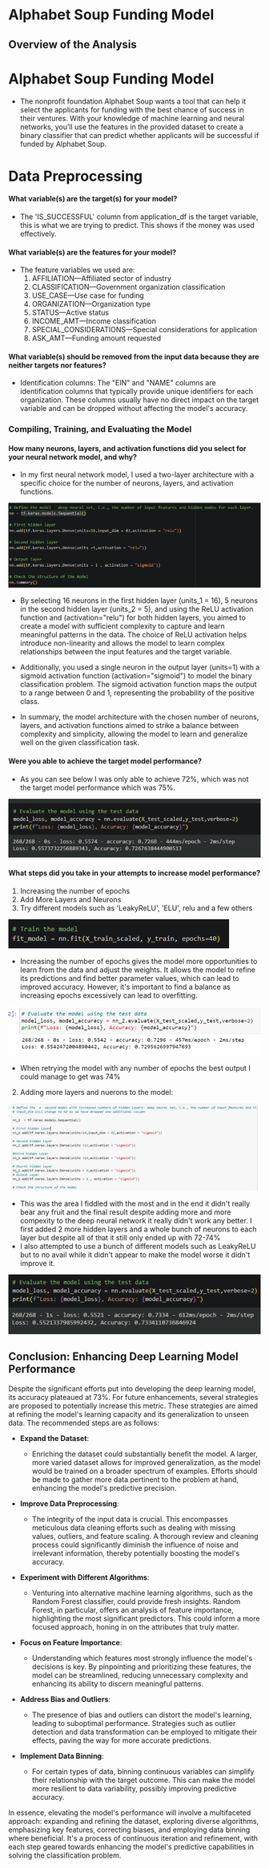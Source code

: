 # Alphabet Soup Funding Model

## Overview of the Analysis

# Alphabet Soup Funding Model
* The nonprofit foundation Alphabet Soup wants a tool that can help it select the applicants for funding with the best chance of success in their ventures. With your knowledge of machine learning and neural networks, you’ll use the features in the provided dataset to create a binary classifier that can predict whether applicants will be successful if funded by Alphabet Soup.

# Data Preprocessing
#### What variable(s) are the target(s) for your model?
* The 'IS_SUCCESSFUL' column from application_df is the target variable, this is what we are trying to predict. This shows if the money was used effectively.
  
#### What variable(s) are the features for your model?
* The feature variables we used are:
  1. AFFILIATION—Affiliated sector of industry
  2. CLASSIFICATION—Government organization classification
  3. USE_CASE—Use case for funding
  4. ORGANIZATION—Organization type
  5. STATUS—Active status
  6. INCOME_AMT—Income classification
  7. SPECIAL_CONSIDERATIONS—Special considerations for application
  8. ASK_AMT—Funding amount requested

#### What variable(s) should be removed from the input data because they are neither targets nor features?
* Identification columns: The "EIN" and "NAME" columns are identification columns that typically provide unique identifiers for each organization. These columns usually have no direct impact on the target variable and can be dropped without affecting the model's accuracy.

### Compiling, Training, and Evaluating the Model

#### How many neurons, layers, and activation functions did you select for your neural network model, and why?
* In my first neural network model, I used a two-layer architecture with a specific choice for the number of neurons, layers, and activation functions.

![original_results](Images/FirstModel.PNG)

* By selecting 16 neurons in the first hidden layer (units_1 = 16), 5 neurons in the second hidden layer (units_2 = 5), and using the ReLU activation function  and (activation="relu") for both hidden layers, you aimed to create a model with sufficient complexity to capture and learn meaningful patterns in the data. The choice of ReLU activation helps introduce non-linearity and allows the model to learn complex relationships between the input features and the target variable.

* Additionally, you used a single neuron in the output layer (units=1) with a sigmoid activation function (activation="sigmoid") to model the binary classification problem. The sigmoid activation function maps the output to a range between 0 and 1, representing the probability of the positive class.

* In summary, the model architecture with the chosen number of neurons, layers, and activation functions aimed to strike a balance between complexity and simplicity, allowing the model to learn and generalize well on the given classification task.

#### Were you able to achieve the target model performance?
* As you can see below I was only able to achieve 72%, which was not the target model performance which was 75%. 

![original_results](Images/InitialOutput.PNG)

#### What steps did you take in your attempts to increase model performance?
1. Increasing the number of epochs
2. Add More Layers and Neurons
3. Try different models such as 'LeakyReLU', 'ELU', relu and a few others 
   
![opt_1](Images/IncreasedEpochs.PNG)

* Increasing the number of epochs gives the model more opportunities to learn from the data and adjust the weights. It allows the model to refine its predictions and find better parameter values, which can lead to improved accuracy. However, it's important to find a balance as increasing epochs excessively can lead to overfitting.

![opt_1_results](Images/Increase_epochs_accuracy.PNG)

* When retrying the model with any number of epochs the best output I could manage to get was 74%

2. Adding more layers and nuerons to the model:

![opt_2](Images/adding_more_hidden_layers.PNG)

* This was the area I fiddled with the most and in the end it didn't really bear any fruit and the final result despite adding more and more compexity to the deep neural network it really didn't work any better. I first added 2 more hidden layers and a whole bunch of neurons to each layer but despite all of that it still only ended up with 72-74% 
* I also attempted to use a bunch of different models such as LeakyReLU but to no avail while it didn't appear to make the model worse it didn't improve it.
  
![opt_2_results](Images/OptimizedOutput.PNG)

## Conclusion: Enhancing Deep Learning Model Performance

Despite the significant efforts put into developing the deep learning model, its accuracy plateaued at 73%. For future enhancements, several strategies are proposed to potentially increase this metric. These strategies are aimed at refining the model's learning capacity and its generalization to unseen data. The recommended steps are as follows:

- **Expand the Dataset**:
  - Enriching the dataset could substantially benefit the model. A larger, more varied dataset allows for improved generalization, as the model would be trained on a broader spectrum of examples. Efforts should be made to gather more data pertinent to the problem at hand, enhancing the model's predictive precision.

- **Improve Data Preprocessing**:
  - The integrity of the input data is crucial. This encompasses meticulous data cleaning efforts such as dealing with missing values, outliers, and feature scaling. A thorough review and cleaning process could significantly diminish the influence of noise and irrelevant information, thereby potentially boosting the model's accuracy.

- **Experiment with Different Algorithms**:
  - Venturing into alternative machine learning algorithms, such as the Random Forest classifier, could provide fresh insights. Random Forest, in particular, offers an analysis of feature importance, highlighting the most significant predictors. This could inform a more focused approach, honing in on the attributes that truly matter.

- **Focus on Feature Importance**:
  - Understanding which features most strongly influence the model's decisions is key. By pinpointing and prioritizing these features, the model can be streamlined, reducing unnecessary complexity and enhancing its ability to discern meaningful patterns.

- **Address Bias and Outliers**:
  - The presence of bias and outliers can distort the model's learning, leading to suboptimal performance. Strategies such as outlier detection and data transformation can be employed to mitigate their effects, paving the way for more accurate predictions.

- **Implement Data Binning**:
  - For certain types of data, binning continuous variables can simplify their relationship with the target outcome. This can make the model more resilient to data variability, possibly improving predictive accuracy.

In essence, elevating the model's performance will involve a multifaceted approach: expanding and refining the dataset, exploring diverse algorithms, emphasizing key features, correcting biases, and employing data binning where beneficial. It's a process of continuous iteration and refinement, with each step geared towards enhancing the model's predictive capabilities in solving the classification problem.



